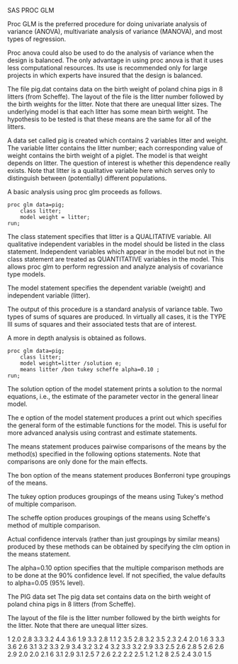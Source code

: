 SAS PROC GLM

Proc GLM is the preferred procedure for doing univariate analysis of variance (ANOVA), multivariate analysis of variance (MANOVA), and most types of regression.

Proc anova could also be used to do the analysis of variance when the design is balanced. The only advantage in using proc anova is that it uses less computational resources. Its use is recommended only for large projects in which experts have insured that the design is balanced.

The file pig.dat contains data on the birth weight of poland china pigs in 8 litters (from Scheffe). The layout of the file is the litter number followed by the birth weights for the litter. Note that there are unequal litter sizes. The underlying model is that each litter has some mean birth weight. The hypothesis to be tested is that these means are the same for all of the litters.

A data set called pig is created which contains 2 variables litter and weight. The variable litter contains the litter number; each corresponding value of weight contains the birth weight of a piglet. The model is that weight depends on litter. The question of interest is whether this dependence really exists. Note that litter is a qualitative variable here which serves only to distinguish between (potentially) different populations.

A basic analysis using proc glm proceeds as follows.


	proc glm data=pig; 
		class litter; 
		model weight = litter; 
	run;


The class statement specifies that litter is a QUALITATIVE variable. All qualitative independent variables in the model should be listed in the class statement. Independent variables which appear in the model but not in the class statement are treated as QUANTITATIVE variables in the model. This allows proc glm to perform regression and analyze analysis of covariance type models.

The model statement specifies the dependent variable (weight) and independent variable (litter).

The output of this procedure is a standard analysis of variance table. Two types of sums of squares are produced. In virtually all cases, it is the TYPE III sums of squares and their associated tests that are of interest.

A more in depth analysis is obtained as follows.


	proc glm data=pig; 
		class litter; 
		model weight=litter /solution e; 
		means litter /bon tukey scheffe alpha=0.10 ; 
	run;




The solution option of the model statement prints a solution to the normal equations, i.e., the estimate of the parameter vector in the general linear model.

The e option of the model statement produces a print out which specifies the general form of the estimable functions for the model. This is useful for more advanced analysis using contrast and estimate statements.

The means statement produces pairwise comparisons of the means by the method(s) specified in the following options statements. Note that comparisons are only done for the main effects.

The bon option of the means statement produces Bonferroni type groupings of the means.

The tukey option produces groupings of the means using Tukey's method of multiple comparison.

The scheffe option produces groupings of the means using Scheffe's method of multiple comparison.

Actual confidence intervals (rather than just groupings by similar means) produced by these methods can be obtained by specifying the clm option in the means statement.

The alpha=0.10 option specifies that the multiple comparison methods are to be done at the 90% confidence level. If not specified, the value defaults to alpha=0.05 (95% level).



The PIG data set
The pig data set contains data on the birth weight of poland china pigs in 8 litters (from Scheffe).

The layout of the file is the litter number followed by the birth weights for the litter. Note that there are unequal litter sizes.



1 2.0 2.8 3.3 3.2 4.4 3.6 1.9 3.3 2.8 1.1 
2 3.5 2.8 3.2 3.5 2.3 2.4 2.0 1.6 
3 3.3 3.6 2.6 3.1 3.2 3.3 2.9 3.4 3.2 3.2 
4 3.2 3.3 3.2 2.9 3.3 2.5 2.6 2.8 
5 2.6 2.6 2.9 2.0 2.0 2.1 
6 3.1 2.9 3.1 2.5 
7 2.6 2.2 2.2 2.5 1.2 1.2 
8 2.5 2.4 3.0 1.5 
